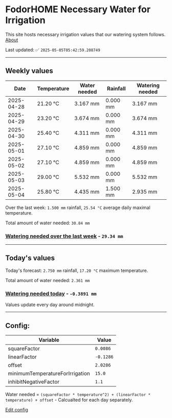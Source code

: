 # FodorHOME Necessary Water for Irrigation

This site hosts necessary irrigation values that our watering system follows. [About](https://github.com/redyau/irrigation)

Last updated: ✅ `2025-05-05T05:42:59.208749`

---

## Weekly values

| Date | Temperature | Water needed | Rainfall | Watering needed |
|-----|-----|-----|-----|-----|
| 2025-04-28 | 21.20 °C | 3.167 mm | 0.000 mm | 3.167 mm |
| 2025-04-29 | 23.20 °C | 3.674 mm | 0.000 mm | 3.674 mm |
| 2025-04-30 | 25.40 °C | 4.311 mm | 0.000 mm | 4.311 mm |
| 2025-05-01 | 27.10 °C | 4.859 mm | 0.000 mm | 4.859 mm |
| 2025-05-02 | 27.10 °C | 4.859 mm | 0.000 mm | 4.859 mm |
| 2025-05-03 | 29.00 °C | 5.532 mm | 0.000 mm | 5.532 mm |
| 2025-05-04 | 25.80 °C | 4.435 mm | 1.500 mm | 2.935 mm |


Over the last week: `1.500 mm` rainfall, `25.54 °C` average daily maximal temperature.

Total amount of water needed: `30.84 mm`

### [Watering needed over the last week](lastweek.txt) - `29.34 mm`

---

## Today's values

Today's forecast: `2.750 mm` rainfall, `17.20 °C` maximum temperature.

Total amount of water needed: `2.361 mm`

### [Watering needed today](today.txt) - `-0.3891 mm`

Values update every day around midnight.

---

## Config:

| Variable | Value |
|-----|-----|
| squareFactor | `0.0086` |
| linearFactor | `-0.1286` |
| offset | `2.0286` |
| minimumTemperatureForIrrigation | `15.0` |
| inhibitNegativeFactor | `1.1` |

Water needed = `(squareFactor * temperature^2) + (linearFactor * temperature) + offset` - Calcualted for each day separately.

[Edit config](https://github.com/RedyAu/irrigation/edit/main/config.json)
